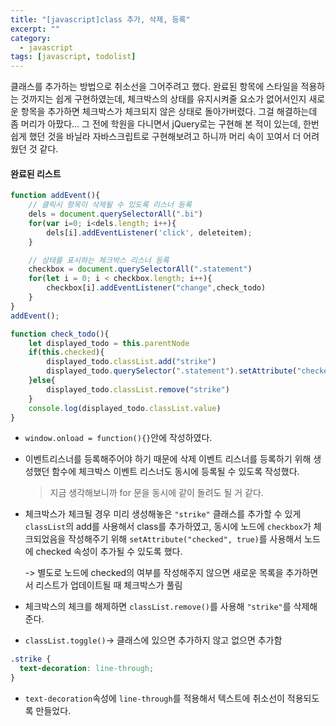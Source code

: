 ```yaml
---
title: "[javascript]class 추가, 삭제, 등록"
excerpt: ""
category:
  - javascript
tags: [javascript, todolist]
---
```


클래스를 추가하는 방법으로 취소선을 그어주려고 했다. 완료된 항목에 스타일을 적용하는 것까지는  쉽게 구현하였는데, 체크박스의 상태를 유지시켜줄 요소가 없어서인지 새로운 항목을 추가하면 체크박스가 체크되지 않은 상태로 돌아가버렸다. 그걸 해결하는데 좀 머리가 아팠다... 
그 전에 학원을 다니면서 jQuery로는 구현해 본 적이 있는데, 한번 쉽게 했던 것을 바닐라 자바스크립트로 구현해보려고 하니까 머리 속이 꼬여서 더 어려웠던 것 같다.

#### 완료된 리스트

```javascript
function addEvent(){
    // 클릭시 항목이 삭제될 수 있도록 리스너 등록
    dels = document.querySelectorAll(".bi")
    for(var i=0; i<dels.length; i++){
        dels[i].addEventListener('click', deleteitem);
    }

    // 상태를 표시하는 체크박스 리스너 등록
    checkbox = document.querySelectorAll(".statement")
    for(let i = 0; i < checkbox.length; i++){
        checkbox[i].addEventListener("change",check_todo)
    }
}
addEvent();

function check_todo(){
    let displayed_todo = this.parentNode
    if(this.checked){
        displayed_todo.classList.add("strike")
        displayed_todo.querySelector(".statement").setAttribute("checked", true)
    }else{
        displayed_todo.classList.remove("strike")
    }
    console.log(displayed_todo.classList.value)
}
```

- `window.onload = function(){}`안에 작성하였다.

- 이벤트리스너를 등록해주어야 하기 때문에 삭제 이벤트 리스너를 등록하기 위해 생성했던 함수에 체크박스 이벤트 리스너도 동시에 등록될 수 있도록 작성했다.

  > 지금 생각해보니까 for 문을 동시에 같이 돌려도 될 거 같다.

- 체크박스가 체크될 경우 미리 생성해놓은 `"strike"` 클래스를 추가할 수 있게 `classList`의 add를 사용해서 class를 추가하였고, 동시에 노드에 `checkbox`가 체크되었음을 작성해주기 위해 `setAttribute("checked", true)`를 사용해서 노드에 checked 속성이 추가될 수 있도록 했다.

  -> 별도로 노드에 checked의 여부를 작성해주지 않으면 새로운 목록을 추가하면서 리스트가 업데이트될 때 체크박스가 풀림

- 체크박스의 체크를 해제하면 `classList.remove()`를 사용해 `"strike"`를 삭제해준다.
- `classList.toggle()`-> 클래스에 있으면 추가하지 않고 없으면 추가함



```css
.strike {
  text-decoration: line-through;
}
```

- `text-decoration`속성에  `line-through`를 적용해서 텍스트에 취소선이 적용되도록 만들었다.